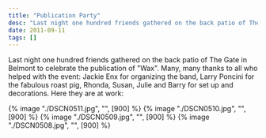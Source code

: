 ```yaml
---
title: "Publication Party"
desc: "Last night one hundred friends gathered on the back patio of The Gate in Belmont to celebrate the publication of \"Wax\". Many, many thanks to all who helped with the event"
date: 2011-09-11
tags: []
---
```

Last night one hundred friends gathered on the back patio of The Gate in Belmont to celebrate the publication of "Wax". Many, many thanks to all who helped with the event: Jackie Enx for organizing the band, Larry Poncini for the fabulous roast pig, Rhonda, Susan, Julie and Barry for set up and decorations. Here they are at work:

{% image "./DSCN0511.jpg", "", [900] %} {% image "./DSCN0510.jpg", "", [900] %} {% image "./DSCN0509.jpg", "", [900] %} {% image "./DSCN0508.jpg", "", [900] %}
